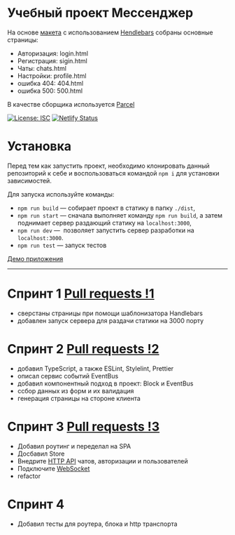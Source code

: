 # Учебный проект Мессенджер

На основе [макета](https://www.figma.com/file/jF5fFFzgGOxQeB4CmKWTiE) с использованием [Hendlebars](https://handlebarsjs.com/) собраны основные страницы:

- Авторизация: login.html
- Регистрация: sigin.html
- Чаты: chats.html
- Настройки: profile.html
- ошибка 404: 404.html
- ошибка 500: 500.html

В качестве сборщика используется [Parcel](https://parceljs.org)

[![License: ISC](https://img.shields.io/badge/License-ISC-blue.svg)](https://opensource.org/licenses/ISC)
[![Netlify Status](https://api.netlify.com/api/v1/badges/7ce4e61c-536a-41cf-8279-7aa6d4181323/deploy-status)](https://app.netlify.com/sites/magnificent-stroopwafel-546831/deploys)

# Установка

Перед тем как запустить проект, необходимо клонировать данный репозиторий к себе и воспользоваться командой `npm i` для установки зависимостей.

Для запуска используйте команды:

- `npm run build` — собирает проект в статику в папку `./dist`,
- `npm run start` — сначала выполняет команду `npm run build`, а затем поднимает сервер раздающий статику на `localhost:3000`,
- `npm run dev` —  позволяет запустить сервер разработки на `localhost:3000`.
- `npm run test` — запуск тестов

[Демо приложения](https://magnificent-stroopwafel-546831.netlify.app)

---

# Спринт 1 [Pull requests !1](https://github.com/boorav4ik/middle.messenger.praktikum.yandex/pull/1)

- сверстаны страницы при помощи шаблонизатора Handlebars
- добавлен запуск сервера для раздачи статики на 3000 порту

# Спринт 2 [Pull requests !2](https://github.com/boorav4ik/middle.messenger.praktikum.yandex/pull/2)

- добавил TypeScript, а также ESLint, Stylelint, Prettier
- описал сервис событий EventBus
- добавил компонентный подход в проект: Block и EventBus
- cсбор данных из форм и их валидация
- генерация страницы на стороне клиента

# Спринт 3 [Pull requests !3](https://github.com/boorav4ik/middle.messenger.praktikum.yandex/pull/4)

- Добавил роутинг и переделал на SPA
- Досбавил Store
- Внедрите [HTTP API](https://ya-praktikum.tech/api/v2/swagger/#/) чатов, авторизации и пользователей
- Подключите [WebSocket](https://ya-praktikum.tech/api/v2/openapi/ws)
- refactor

# Спринт 4
  - Добавил тесты для роутера, блока и http транспорта
